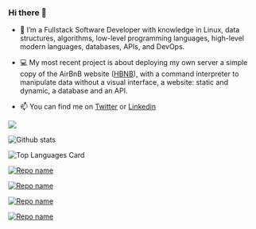 ### Hi there 👋 

- 🔭 I’m a Fullstack Software Developer with knowledge in Linux, data structures, algorithms, low-level programming languages, high-level modern languages, databases, APIs, and DevOps.

- 💻 My most recent project is about deploying my own server a simple copy of the AirBnB website ([HBNB](https://github.com/Sofiag8/AirBnB_clone_v3)), with a command interpreter to manipulate data without a visual interface, a website: static and dynamic, a database and an API. 

- 📫 You can find me on [Twitter](https://twitter.com/Sofiiagarca) or [Linkedin](https://www.linkedin.com/in/dianasofiagarciac/)


<a href="https://github.com/Sofiag8/Sofiag8">
  <img align="center" src="https://Sofiag8/api/pin/?username=Sofiag8&repo=Sofiag8" />
</a>

![Github stats](https://github-readme-stats.vercel.app/api?username=Sofiag8&theme=dark&show_icons=true&count_private=true)

![Top Languages Card](https://github-readme-stats.vercel.app/api/top-langs/?username=Sofiag8&layout=compact&theme=dark)

[![Repo name](https://github-readme-stats.vercel.app/api/pin/?username=Sofiag8&repo=AirBnB_clone_v3&show_owner=true&layout=compact&theme=dark)](https://github.com/Sofiag8/AirBnB_clone_v3)

[![Repo name](https://github-readme-stats.vercel.app/api/pin/?username=Sofiag8&repo=monty&show_owner=true&layout=compact&theme=dark)](https://github.com/Sofiag8/monty)

[![Repo name](https://github-readme-stats.vercel.app/api/pin/?username=Sofiag8&repo=holbertonschool-low_level_programming&show_owner=true&layout=compact&theme=dark)](https://github.com/Sofiag8/holbertonschool-low_level_programming)

[![Repo name](https://github-readme-stats.vercel.app/api/pin/?username=Sofiag8&repo=holbertonschool-higher_level_programming&show_owner=true&layout=compact&theme=dark)](https://github.com/Sofiag8/holbertonschool-higher_level_programming)
